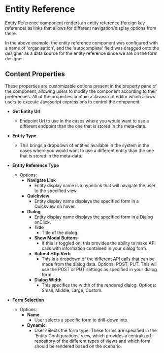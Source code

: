# Entity Reference

Entity Reference component renders an entity reference (foreign key reference) as links that allows for different navigation/display options from there.

In the above example, the entity reference component was configured with a name of 'organisation', and the 'autocomplete' field was dragged onto the designer as a data source for the entity reference since we are on the form designer.

## Content Properties

These properties are customizable options present in the property pane of the component, allowing users to modify the component according to their preferences. All of the properties contain a Javascript editor which allows users to execute Javascript expressions to control the component.

- **Get Entity Url**

  - Endpoint Url to use in the cases where you would want to use a different endpoint than the one that is stored in the meta-data.

- **Entity Type**

  - This brings a dropdown of entities available in the system in the cases where you would want to use a different entity than the one that is stored in the meta-data.

- **Entity Reference Type**

  - Options:
    - **Navigate Link**
      - Entity display name is a hyperlink that will navigate the user to the specified view.
    - **Quickview**
      - Entity display name displays the specified form in a Quickview on hover.
    - **Dialog**
      - Entity display name displays the specified form in a Dialog onClick.
      - **Title**
        - Title of the dialog.
      - **Show Modal Buttons**
        - If this is toggled on, this provides the ability to make API calls with information contained in your dialog form.
      - **Submit Http Verb**
        - This is a dropdown of the different API calls that can be made from the dialog data. Options: POST, PUT. This will use the POST or PUT settings as specified in your dialog form.
      - **Dialog Width**
        - This specifies the width of the rendered dialog. Options: Small, Middle, Large, Custom.

- **Form Selection**
  - Options:
    - **Name**
      - User selects a specific form to drill-down into.
    - **Dynamic**
      - User selects the form type. These forms are specified in the 'Entity Configurations' view, which provides a centralized repository of the different types of views and which form should be rendered based on the scenario.
